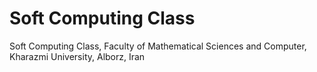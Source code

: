 # Soft Computing Class 
Soft Computing Class, Faculty of Mathematical Sciences and Computer, Kharazmi University, Alborz, Iran
